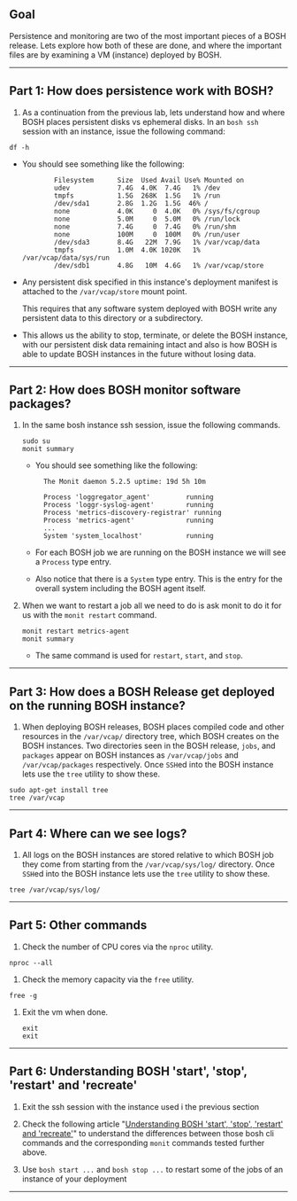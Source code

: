 
## Goal

Persistence and monitoring are two of the most important pieces of a BOSH release. 
Lets explore how both of these are done, and where the important files are by examining a VM (instance) deployed by BOSH.

---

## Part 1: How does persistence work with BOSH?

1. As a continuation from the previous lab, lets understand how and where BOSH places persistent disks vs ephemeral disks. In an `bosh ssh` session with an instance, issue the following command:

  ```execute
  df -h
  ```

  - You should see something like the following:
    
    ```
            Filesystem      Size  Used Avail Use% Mounted on
            udev            7.4G  4.0K  7.4G   1% /dev
            tmpfs           1.5G  268K  1.5G   1% /run
            /dev/sda1       2.8G  1.2G  1.5G  46% /
            none            4.0K     0  4.0K   0% /sys/fs/cgroup
            none            5.0M     0  5.0M   0% /run/lock
            none            7.4G     0  7.4G   0% /run/shm
            none            100M     0  100M   0% /run/user
            /dev/sda3       8.4G   22M  7.9G   1% /var/vcap/data
            tmpfs           1.0M  4.0K 1020K   1% /var/vcap/data/sys/run
            /dev/sdb1       4.8G   10M  4.6G   1% /var/vcap/store
    ```

  - Any persistent disk specified in this instance's deployment manifest is attached to the `/var/vcap/store` mount point.   

    This requires that any software system deployed with BOSH write any persistent data to this directory or a subdirectory.

  - This allows us the ability to stop, terminate, or delete the BOSH instance, with our persistent disk data remaining intact and also is how BOSH is able to update BOSH instances in the future without losing data.

---

## Part 2: How does BOSH monitor software packages?

1. In the same bosh instance ssh session, issue the following commands.

    ```execute
    sudo su
    monit summary
    ```

    - You should see something like the following:
      ```  
        The Monit daemon 5.2.5 uptime: 19d 5h 10m

        Process 'loggregator_agent'         running
        Process 'loggr-syslog-agent'        running
        Process 'metrics-discovery-registrar' running
        Process 'metrics-agent'             running
        ...
        System 'system_localhost'           running
      ```

    - For each BOSH job we are running on the BOSH instance we will see a `Process` type entry. 

    - Also notice that there is a `System` type entry. This is the entry for the overall system including the BOSH agent itself.

1. When we want to restart a job all we need to do is ask monit to do it for us with the `monit restart` command.

    ```execute 
    monit restart metrics-agent
    monit summary
    ```

    - The same command is used for `restart`, `start`, and `stop`.

---

## Part 3: How does a BOSH Release get deployed on the running BOSH instance?

1. When deploying BOSH releases, BOSH places compiled code and other resources in the `/var/vcap/` directory tree, which BOSH creates on the BOSH instances. Two directories seen in the BOSH release, `jobs`, and `packages` appear on BOSH instances as `/var/vcap/jobs` and `/var/vcap/packages` respectively. Once `SSH`ed into the BOSH instance lets use the `tree` utility to show these.

```execute
sudo apt-get install tree
tree /var/vcap
```

---

## Part 4: Where can we see logs?

1. All logs on the BOSH instances are stored relative to which BOSH job they come from starting from the `/var/vcap/sys/log/` directory. Once `SSH`ed into the BOSH instance lets use the `tree` utility to show these.

  ```execute
  tree /var/vcap/sys/log/
  ```

---

## Part 5: Other commands

1. Check the number of CPU cores via the `nproc` utility.

  ```execute
  nproc --all
  ```

1. Check the memory capacity via the `free` utility.

  ```execute
  free -g
  ```

1. Exit the vm when done.

   ```execute
   exit
   exit
   ```

---

## Part 6: Understanding BOSH 'start', 'stop', 'restart' and 'recreate'

1. Exit the ssh session with the instance used i the previous section

1. Check the following article "[Understanding BOSH 'start', 'stop', 'restart' and 'recreate'](https://community.pivotal.io/s/article/understanding-bosh-start-stop-restart-and-recreate)" to understand the differences between those bosh cli commands and the corresponding `monit` commands tested further above.

1. Use `bosh start ...` and `bosh stop ...` to restart some of the jobs of an instance of your deployment

---